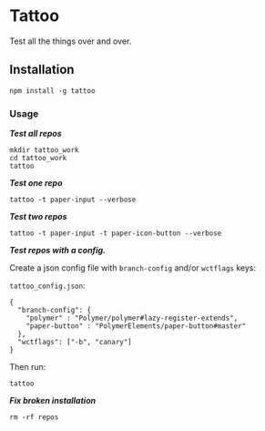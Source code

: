 # Tattoo
Test all the things over and over.

## Installation

```
npm install -g tattoo
```

### Usage

***Test all repos***
```
mkdir tattoo_work
cd tattoo_work
tattoo
```

***Test one repo***
```
tattoo -t paper-input --verbose
```

***Test two repos***

```
tattoo -t paper-input -t paper-icon-button --verbose
```

***Test repos with a config.***

Create a json config file with `branch-config` and/or `wctflags` keys:

`tattoo_config.json`:
```
{
  "branch-config": {
    "polymer" : "Polymer/polymer#lazy-register-extends",
    "paper-button" : "PolymerElements/paper-button#master"
  },
  "wctflags": ["-b", "canary"]
}

```
Then run:
```
tattoo
```


***Fix broken installation***
```
rm -rf repos
```
